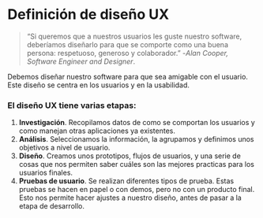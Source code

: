 # Definición de diseño UX
> “Si queremos que a nuestros usuarios les guste nuestro software, deberíamos diseñarlo para que se comporte como una buena persona: respetuoso, generoso y colaborador.” -*Alan Cooper, Software Engineer and Designer*.

Debemos diseñar nuestro software para que sea amigable con el usuario. Este diseño se centra en los usuarios y en la usabilidad.

### El diseño UX tiene varias etapas:
1. **Investigación**. Recopilamos datos de como se comportan los usuarios y como manejan otras aplicaciones ya existentes.
2. **Análisis**. Seleccionamos la información, la agrupamos y definimos unos objetivos a nivel de usuario.
3. **Diseño**. Creamos unos prototipos, flujos de usuarios, y una serie de cosas que nos permiten saber cuáles son las mejores practicas para los usuarios finales.
4. **Pruebas de usuario**. Se realizan diferentes tipos de prueba. Estas pruebas se hacen en papel o con demos, pero no con un producto final. Esto nos permite hacer ajustes a nuestro diseño, antes de pasar a la etapa de desarrollo.